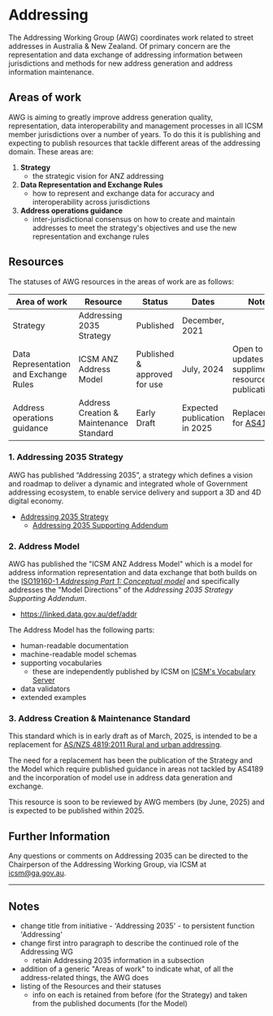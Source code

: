# Addressing

The Addressing Working Group (AWG) coordinates work related to street addresses in Australia & New Zealand. Of primary concern are the representation and data exchange of addressing information between jurisdictions and methods for new address generation and address information maintenance.

## Areas of work

AWG is aiming to greatly improve address generation quality, representation, data interoperability and management processes in all ICSM member jurisdictions over a number of years. To do this it is publishing and expecting to publish resources that tackle different areas of the addressing domain. These areas are:

1. **Strategy**
    * the strategic vision for ANZ addressing
2. **Data Representation and Exchange Rules**
    * how to represent and exchange data for accuracy and interoperability across jurisdictions
3. **Address operations guidance**
    * inter-jurisdictional consensus on how to create and maintain addresses to meet the strategy's objectives and use the new representation and exchange rules

## Resources

The statuses of AWG resources in the areas of work are as follows:

| **Area of work** | **Resource**                            | **Status** | **Dates**      | **Notes** |
|------------------|-----------------------------------------|------------|----------------|-----------|
| Strategy         | Addressing 2035 Strategy                | Published  | December, 2021 | &nbsp;    |
| Data Representation and Exchange Rules | ICSM ANZ Address Model                      | Published & approved for use | July, 2024 | Open to updates & supplimentary resource publication |
| Address operations guidance | Address Creation & Maintenance Standard | Early Draft | Expected publication in 2025 | Replacement for [AS4189](https://www.icsm.gov.au/what-we-do/addressing/standards-rural-and-urban-addressing-as4819)

### 1. Addressing 2035 Strategy

AWG has published “Addressing 2035”, a strategy which defines a vision and roadmap to deliver a dynamic and integrated whole of Government addressing ecosystem, to enable service delivery and support a 3D and 4D digital economy.

* [Addressing 2035 Strategy](https://www.icsm.gov.au/sites/default/files/ICSM%20Addressing%202035%20Strategy%20%28Final%29.pdf)
    * [Addressing 2035 Supporting Addendum](https://www.icsm.gov.au/sites/default/files/ICSM%20Addressing%20Strategy%20Information%20Addendum.pdf)

### 2. Address Model

AWG has published the "ICSM ANZ Address Model" which is a model for address information representation and data exchange that both builds on the [ISO19160-1 _Addressing Part 1: Conceptual model_](https://www.iso.org/standard/61710.html) and specifically addresses the "Model Directions" of the _Addressing 2035 Strategy Supporting Addendum_.

* <https://linked.data.gov.au/def/addr>

The Address Model has the following parts:

* human-readable documentation
* machine-readable model schemas
* supporting vocabularies
    * these are independently published by ICSM on [ICSM's Vocabulary Server]()
* data validators
* extended examples

### 3. Address Creation & Maintenance Standard

This standard which is in early draft as of March, 2025, is intended to be a replacement for [AS/NZS 4819:2011 Rural and urban addressing](https://www.icsm.gov.au/what-we-do/addressing/standards-rural-and-urban-addressing-as4819).

The need for a replacement has been the publication of the Strategy and the Model which require published guidance in areas not tackled by AS4189 and the incorporation of model use in address data generation and exchange.

This resource is soon to be reviewed by AWG members (by June, 2025) and is expected to be published within 2025.

## Further Information

Any questions or comments on Addressing 2035 can be directed to the Chairperson of the Addressing Working Group, via ICSM at <icsm@ga.gov.au>.

---

## Notes

* change title from initiative - 'Addressing 2035' - to persistent function 'Addressing'
* change first intro paragraph to describe the continued role of the Addressing WG 
    * retain Addressing 2035 information in a subsection
* addition of a generic "Areas of work" to indicate what, of all the address-related things, the AWG does
* listing of the Resources and their statuses
    * info on each is retained from before (for the Strategy) and taken from the published documents (for the Model) 